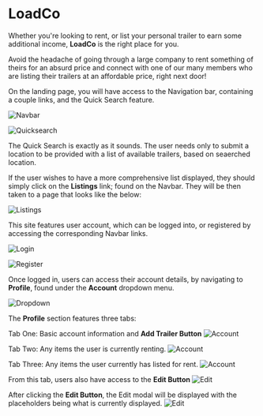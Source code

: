 # LoadCo

Whether you're looking to rent, or list your personal trailer to earn some additional income, **LoadCo** is the right place for you.

Avoid the headache of going through a large company to rent something of theirs for an absurd price and connect with one of our many members who are listing their trailers at an affordable price, right next door!

On the landing page, you will have access to the Navigation bar, containing a couple links, and the Quick Search feature.

![Navbar](./readmeimgs/Beforelogged.JPG)

![Quicksearch](./readmeimgs/Quicksearch.JPG)

The Quick Search is exactly as it sounds. The user needs only to submit a location to be provided with a list of available trailers, based on seaerched location.

If the user wishes to have a more comprehensive list displayed, they should simply click on the **Listings** link; found on the Navbar.
They will be then taken to a page that looks like the below:

![Listings](./readmeimgs/Listings.JPG)

This site features user account, which can be logged into, or registered by accessing the corresponding Navbar links.

![Login](./readmeimgs/Login.JPG)

![Register](./readmeimgs/Register.JPG)

Once logged in, users can access their account details, by navigating to **Profile**, found under the **Account** dropdown menu.

![Dropdown](./readmeimgs/Afterlogged.JPG)

The **Profile** section features three tabs:

Tab One: Basic account information and **Add Trailer Button**
![Account](./readmeimgs/Account1.JPG)

Tab Two: Any items the user is currently renting.
![Account](./readmeimgs/Account2.JPG)

Tab Three: Any items the user currently has listed for rent.
![Account](./readmeimgs/Account3.JPG)

From this tab, users also have access to the **Edit Button**
![Edit](./readmeimgs/Edit1.JPG)

After clicking the **Edit Button**, the Edit modal will be displayed with the placeholders being what is currently displayed.
![Edit](./readmeimgs/Edit2.JPG)

